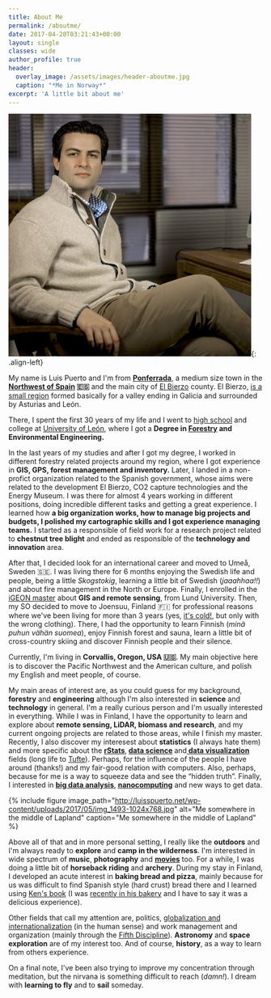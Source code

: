 ```yaml
---
title: About Me
permalink: /aboutme/
date: 2017-04-20T03:21:43+00:00
layout: single
classes: wide
author_profile: true
header:
  overlay_image: /assets/images/header-aboutme.jpg
  caption: "*Me in Norway*"
excerpt: 'A little bit about me'
---
```

![image-left](../assets/images/20121231-031-ol-version-21-480x480.jpg){: .align-left}

My name is Luis Puerto and I'm from <strong><a href="https://en.wikipedia.org/wiki/Ponferrada" target="_blank" rel="noopener noreferrer">Ponferrada</a></strong>, a medium size town in the <strong><a href="https://www.google.com/maps/place/Ponferrada,+Le%C3%B3n,+Spain/@41.9308893,-7.7021,7.93z/data=!4m5!3m4!1s0xd30ba8c4ef7b633:0xdc636ce1ab239060!8m2!3d42.5499958!4d-6.598259?hl=en" target="_blank" rel="noopener noreferrer">Northwest of Spain</a> &#x1f1ea;&#x1f1f8;</strong> and the main city of <a href="https://en.wikipedia.org/wiki/El_Bierzo" target="_blank" rel="noopener noreferrer">El Bierzo</a> county. El Bierzo, <a href="http://elpais.com/elpais/2016/10/07/inenglish/1475851411_631393.html" target="_blank" rel="noopener noreferrer">is a small region</a> formed basically for a valley ending in Galicia and surrounded by Asturias and León.

<p style="text-align:left;">
  There, I spent the first 30 years of my life and I went to  <a href="http://www.iesgilycarrasco.com" target="_blank" rel="noopener noreferrer">high school</a> and college at <a href="https://www.unileon.es" target="_blank" rel="noopener noreferrer">University of León</a>, where I got a <strong>Degree in <a href="https://en.wikipedia.org/wiki/Forestry" target="_blank" rel="noopener noreferrer">Forestry</a> and Environmental Engineering.</strong>
</p>

<p style="text-align:left;">
  In the last years of my studies and after I got my degree, I worked in different forestry related projects around my region, where I got experience in <strong>GIS, GPS, forest management and inventory.</strong> Later, I landed in a non-profict organization related to the Spanish government, whose aims were related to the development El Bierzo, CO2 capture technologies and the Energy Museum. I was there for almost 4 years working in different positions, doing incredible different tasks and getting a great experience. I learned how <strong>a big organization works, how to manage big projects and budgets, I polished my cartographic skills and I got experience managing teams.</strong> I started as a responsible of field work for a research project related to <strong>chestnut tree blight</strong> and ended as responsible of the <strong>technology and innovation</strong> area.
</p>

<p style="text-align:left;">
  After that, I decided look for an international career and moved to Umeå, Sweden &#x1f1f8;&#x1f1ea;. I was living there for 6 months enjoying the Swedish life and people, being a little <em>Skogstokig</em>, learning a little bit of Swedish (<em>jaaahhaa!!</em>) and about fire management in the North or Europe. Finally, I enrolled in the <a href="http://www.igeon.eu" target="_blank" rel="noopener noreferrer">iGEON master</a> about <strong>GIS and remote sensing</strong>, from Lund University. Then, my SO decided to move to Joensuu, Finland &#x1f1eb;&#x1f1ee; for professional reasons where we've been living for more than 3 years (yes, <a href="https://www.flickr.com/photos/luisspuerto/16673834879/in/album-72157649101416244/" target="_blank" rel="noopener noreferrer">it's cold!</a>, but only with the wrong clothing). There, I had the opportunity to learn Finnish (<em>minä puhun vähän suomea</em>), enjoy Finnish forest and sauna, learn a little bit of cross-country skiing and discover Finnish people and their silence.
</p>

<p style="text-align:left;">
  Currently, I'm living in <strong>Corvallis, Oregon, USA &#x1f1fa;&#x1f1f8;</strong>. My main objective here is to discover the Pacific Northwest and the American culture, and polish my English and meet people, of course.
</p>

<p style="text-align:left;">
  My main areas of interest are, as you could guess for my background, <strong>forestry</strong> and <strong>engineering</strong> although I'm also interested in <strong>science</strong> and <strong>technology</strong> in general. I'm a really curious person and I'm usually interested in everything. While I was in Finland, I have the opportunity to learn and explore about <strong>remote sensing, LiDAR, biomass and research</strong>, and my current ongoing projects are related to those areas, while I finish my master. Recently, I also discover my interesest about <strong>statistics</strong> (I always hate them) and more specific about the <a style="font-weight:bold;" href="https://www.r-project.org" target="_blank" rel="noopener noreferrer">rStats</a>,<strong> <a href="https://en.wikipedia.org/wiki/Data_science" target="_blank" rel="noopener noreferrer">data science</a> </strong>and<a href="https://en.wikipedia.org/wiki/Data_visualization" target="_blank" rel="noopener noreferrer"><strong> data </strong><b>visualization</b></a> fields (long life to <a href="https://www.edwardtufte.com/" target="_blank" rel="noopener noreferrer">Tufte</a>). Perhaps, for the influence of the people I have around (thanks!) and my fair-good relation with computers. Also, perhaps, because for me is a way to squeeze data and see the &#8220;hidden truth&#8221;. Finally, I interested in <strong><a href="https://en.wikipedia.org/wiki/Big_data" target="_blank" rel="noopener noreferrer">big data analysis</a></strong>, <strong><a href="https://en.wikipedia.org/wiki/Nanocomputer" target="_blank" rel="noopener noreferrer">nanocomputing</a></strong> and new ways to get data.
</p>

{% include figure image_path="http://luisspuerto.net/wp-content/uploads/2017/05/img_1493-1024x768.jpg" alt="Me somewhere in the middle of Lapland" caption="Me somewhere in the middle of Lapland" %}

<p style="text-align:left;">
  Above all of that and in more personal setting, I really like the <strong>outdoors</strong> and I'm always ready to <strong>explore</strong> and <strong>camp in the wilderness</strong>. I'm interested in wide spectrum of <strong>music</strong>, <strong>photography</strong> and <strong><a href="http://www.imdb.com/user/ur19338098/ratings?sort=ratings_date%3Adesc&view=detail&start=1" target="_blank" rel="noopener noreferrer">movies</a></strong> too. For a while, I was doing a little bit of <strong>horseback riding</strong> and <strong>archery</strong>. During my stay in Finland, I developed an acute interest in <strong>baking bread and pizza</strong>, mainly because for us was difficult to find Spanish style (hard crust) bread there and I learned using <a href="http://kensartisan.com" target="_blank" rel="noopener noreferrer">Ken's book</a> (I was <a href="https://www.instagram.com/p/BS6vNqLgML3/" target="_blank" rel="noopener noreferrer">recently in his bakery</a> and I have to say it was a delicious experience).
</p>

<p style="text-align:left;">
  Other fields that call my attention are, politics, <a href="https://en.wikipedia.org/wiki/Globalization" target="_blank" rel="noopener noreferrer">globalization and internationalization</a> (in the human sense) and work management and organization (mainly through the <a href="https://en.wikipedia.org/wiki/The_Fifth_Discipline" target="_blank" rel="noopener noreferrer">Fifth Discipline</a>). <strong>Astronomy</strong> and <strong>space exploration</strong> are of my interest too. And of course, <strong>history</strong>, as a way to learn from others experience.
</p>

<p style="text-align:left;">
  On a final note, I've been also trying to improve my concentration through meditation, but the nirvana is something difficult to reach (<em>damn!</em>). I dream with <strong>learning to fly</strong> and to <strong>sail</strong> someday.
</p>

<p style="text-align:left;">